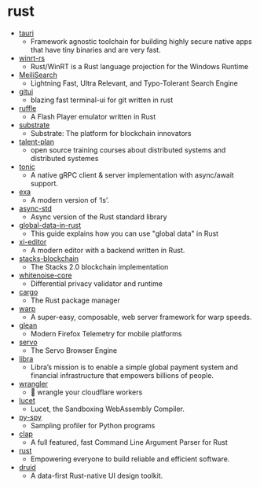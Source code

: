 # rust
- [tauri](https://github.com/tauri-apps/tauri)
  - Framework agnostic toolchain for building highly secure native apps that have tiny binaries and are very fast.
- [winrt-rs](https://github.com/microsoft/winrt-rs)
  - Rust/WinRT is a Rust language projection for the Windows Runtime
- [MeiliSearch](https://github.com/meilisearch/MeiliSearch)
  - Lightning Fast, Ultra Relevant, and Typo-Tolerant Search Engine
- [gitui](https://github.com/extrawurst/gitui)
  - blazing fast terminal-ui for git written in rust
- [ruffle](https://github.com/ruffle-rs/ruffle)
  - A Flash Player emulator written in Rust
- [substrate](https://github.com/paritytech/substrate)
  - Substrate: The platform for blockchain innovators
- [talent-plan](https://github.com/pingcap/talent-plan)
  - open source training courses about distributed systems and distributed systemes
- [tonic](https://github.com/hyperium/tonic)
  - A native gRPC client & server implementation with async/await support.
- [exa](https://github.com/ogham/exa)
  - A modern version of ‘ls’.
- [async-std](https://github.com/async-rs/async-std)
  - Async version of the Rust standard library
- [global-data-in-rust](https://github.com/paulkernfeld/global-data-in-rust)
  - This guide explains how you can use "global data" in Rust
- [xi-editor](https://github.com/xi-editor/xi-editor)
  - A modern editor with a backend written in Rust.
- [stacks-blockchain](https://github.com/blockstack/stacks-blockchain)
  - The Stacks 2.0 blockchain implementation
- [whitenoise-core](https://github.com/opendifferentialprivacy/whitenoise-core)
  - Differential privacy validator and runtime
- [cargo](https://github.com/rust-lang/cargo)
  - The Rust package manager
- [warp](https://github.com/seanmonstar/warp)
  - A super-easy, composable, web server framework for warp speeds.
- [glean](https://github.com/mozilla/glean)
  - Modern Firefox Telemetry for mobile platforms
- [servo](https://github.com/servo/servo)
  - The Servo Browser Engine
- [libra](https://github.com/libra/libra)
  - Libra’s mission is to enable a simple global payment system and financial infrastructure that empowers billions of people.
- [wrangler](https://github.com/cloudflare/wrangler)
  - 🤠 wrangle your cloudflare workers
- [lucet](https://github.com/bytecodealliance/lucet)
  - Lucet, the Sandboxing WebAssembly Compiler.
- [py-spy](https://github.com/benfred/py-spy)
  - Sampling profiler for Python programs
- [clap](https://github.com/clap-rs/clap)
  - A full featured, fast Command Line Argument Parser for Rust
- [rust](https://github.com/rust-lang/rust)
  - Empowering everyone to build reliable and efficient software.
- [druid](https://github.com/xi-editor/druid)
  - A data-first Rust-native UI design toolkit.
